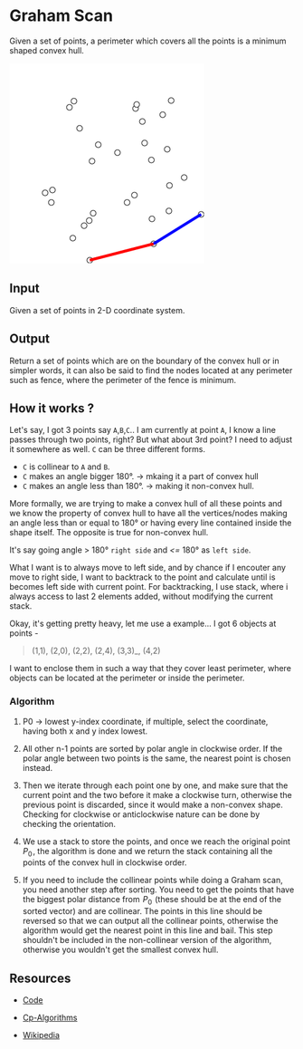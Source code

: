 # Graham Scan

Given a set of points, a perimeter which covers all the points is a minimum shaped convex hull.

![Graham Scan](../images/GrahamScanDemo.gif)

## Input

Given a set of points in 2-D coordinate system.

## Output

Return a set of points which are on the boundary of the convex hull or in simpler words, it can also be said to find the nodes located at any perimeter such as fence, where the perimeter of the fence is minimum.

## How it works ?

Let's say, I got 3 points say `A`,`B`,`C`.. I am currently at point `A`, I know a line passes through two points, right? But what about 3rd point? I need to adjust it somewhere as well. `C` can be three different forms.

- `C` is collinear to `A` and `B`.
- `C` makes an angle bigger 180&deg;. -> mkaing it a part of convex hull
- `C` makes an angle less than 180&deg;. -> making it non-convex hull.

More formally, we are trying to make a convex hull of all these points and we know the property of convex hull to have all the vertices/nodes making an angle less than or equal to 180&deg; or having every line contained inside the shape itself. The opposite is true for non-convex hull.

It's say going angle > 180&deg; `right side` and _<=_ 180&deg; as `left side`.

What I want is to always move to left side, and by chance if I encouter any move to right side, I want to backtrack to the point and calculate until is becomes left side with current point.
For backtracking, I use stack, where i always access to last 2 elements added, without modifying the current stack.


Okay, it's getting pretty heavy, let me use a example...
I got 6 objects at points -

> (1,1), (2,0), (2,2), (2,4), (3,3)_, (4,2)

I want to enclose them in such a way that they cover least perimeter, where objects can be located at the perimeter or inside the perimeter.

### Algorithm


1. P0 -> lowest y-index coordinate, if multiple, select the coordinate, having both x and y index lowest.

2. All other n-1 points are sorted by polar angle in clockwise order. If the polar angle between two points is the same, the nearest point is chosen instead. 

3. Then we iterate through each point one by one, and make sure that the current point and the two before it make a clockwise turn, otherwise the previous point is discarded, since it would make a non-convex shape. Checking for clockwise or anticlockwise nature can be done by checking the orientation.

4. We use a stack to store the points, and once we reach the original point  $P_0$ , the algorithm is done and we return the stack containing all the points of the convex hull in clockwise order.

5. If you need to include the collinear points while doing a Graham scan, you need another step after sorting. You need to get the points that have the biggest polar distance from  $P_0$  (these should be at the end of the sorted vector) and are collinear. The points in this line should be reversed so that we can output all the collinear points, otherwise the algorithm would get the nearest point in this line and bail. This step shouldn't be included in the non-collinear version of the algorithm, otherwise you wouldn't get the smallest convex hull.


## Resources

- [Code](./graham_scan.cpp)
- [Cp-Algorithms](https://cp-algorithms.com/geometry/convex-hull.html)

- [Wikipedia](https://en.wikipedia.org/wiki/Graham_scan)